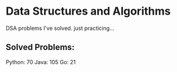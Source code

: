 # Data Structures and Algorithms
DSA problems I've solved. just practicing...

## Solved Problems:
Python: 70
Java: 105
Go: 21

